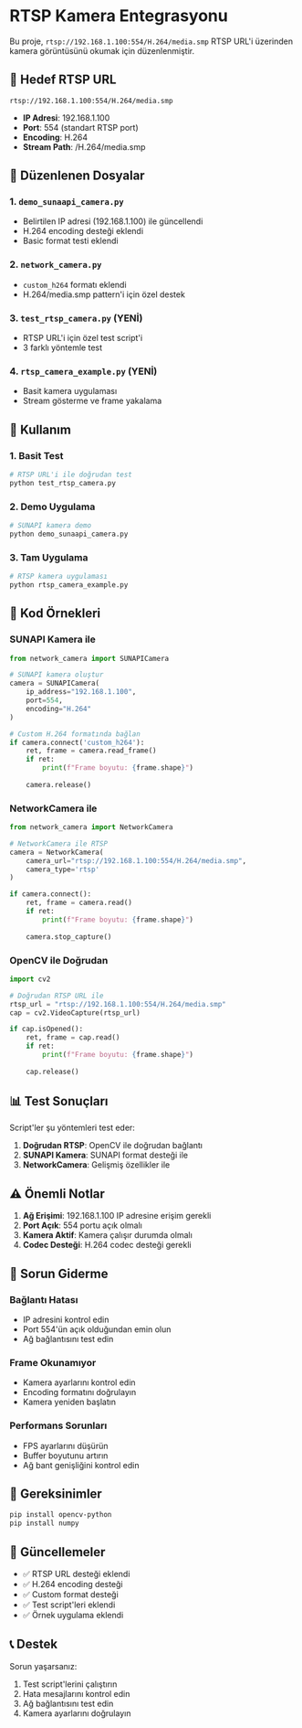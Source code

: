 # RTSP Kamera Entegrasyonu

Bu proje, `rtsp://192.168.1.100:554/H.264/media.smp` RTSP URL'i üzerinden kamera görüntüsünü okumak için düzenlenmiştir.

## 🎯 Hedef RTSP URL

```
rtsp://192.168.1.100:554/H.264/media.smp
```

- **IP Adresi**: 192.168.1.100
- **Port**: 554 (standart RTSP port)
- **Encoding**: H.264
- **Stream Path**: /H.264/media.smp

## 📁 Düzenlenen Dosyalar

### 1. `demo_sunaapi_camera.py`
- Belirtilen IP adresi (192.168.1.100) ile güncellendi
- H.264 encoding desteği eklendi
- Basic format testi eklendi

### 2. `network_camera.py`
- `custom_h264` formatı eklendi
- H.264/media.smp pattern'i için özel destek

### 3. `test_rtsp_camera.py` (YENİ)
- RTSP URL'i için özel test script'i
- 3 farklı yöntemle test

### 4. `rtsp_camera_example.py` (YENİ)
- Basit kamera uygulaması
- Stream gösterme ve frame yakalama

## 🚀 Kullanım

### 1. Basit Test

```bash
# RTSP URL'i ile doğrudan test
python test_rtsp_camera.py
```

### 2. Demo Uygulama

```bash
# SUNAPI kamera demo
python demo_sunaapi_camera.py
```

### 3. Tam Uygulama

```bash
# RTSP kamera uygulaması
python rtsp_camera_example.py
```

## 🔧 Kod Örnekleri

### SUNAPI Kamera ile

```python
from network_camera import SUNAPICamera

# SUNAPI kamera oluştur
camera = SUNAPICamera(
    ip_address="192.168.1.100",
    port=554,
    encoding="H.264"
)

# Custom H.264 formatında bağlan
if camera.connect('custom_h264'):
    ret, frame = camera.read_frame()
    if ret:
        print(f"Frame boyutu: {frame.shape}")
    
    camera.release()
```

### NetworkCamera ile

```python
from network_camera import NetworkCamera

# NetworkCamera ile RTSP
camera = NetworkCamera(
    camera_url="rtsp://192.168.1.100:554/H.264/media.smp",
    camera_type='rtsp'
)

if camera.connect():
    ret, frame = camera.read()
    if ret:
        print(f"Frame boyutu: {frame.shape}")
    
    camera.stop_capture()
```

### OpenCV ile Doğrudan

```python
import cv2

# Doğrudan RTSP URL ile
rtsp_url = "rtsp://192.168.1.100:554/H.264/media.smp"
cap = cv2.VideoCapture(rtsp_url)

if cap.isOpened():
    ret, frame = cap.read()
    if ret:
        print(f"Frame boyutu: {frame.shape}")
    
    cap.release()
```

## 📊 Test Sonuçları

Script'ler şu yöntemleri test eder:

1. **Doğrudan RTSP**: OpenCV ile doğrudan bağlantı
2. **SUNAPI Kamera**: SUNAPI format desteği ile
3. **NetworkCamera**: Gelişmiş özellikler ile

## ⚠️ Önemli Notlar

1. **Ağ Erişimi**: 192.168.1.100 IP adresine erişim gerekli
2. **Port Açık**: 554 portu açık olmalı
3. **Kamera Aktif**: Kamera çalışır durumda olmalı
4. **Codec Desteği**: H.264 codec desteği gerekli

## 🐛 Sorun Giderme

### Bağlantı Hatası
- IP adresini kontrol edin
- Port 554'ün açık olduğundan emin olun
- Ağ bağlantısını test edin

### Frame Okunamıyor
- Kamera ayarlarını kontrol edin
- Encoding formatını doğrulayın
- Kamera yeniden başlatın

### Performans Sorunları
- FPS ayarlarını düşürün
- Buffer boyutunu artırın
- Ağ bant genişliğini kontrol edin

## 📝 Gereksinimler

```bash
pip install opencv-python
pip install numpy
```

## 🔄 Güncellemeler

- ✅ RTSP URL desteği eklendi
- ✅ H.264 encoding desteği
- ✅ Custom format desteği
- ✅ Test script'leri eklendi
- ✅ Örnek uygulama eklendi

## 📞 Destek

Sorun yaşarsanız:
1. Test script'lerini çalıştırın
2. Hata mesajlarını kontrol edin
3. Ağ bağlantısını test edin
4. Kamera ayarlarını doğrulayın
